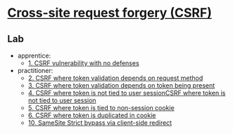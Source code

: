 # [Cross-site request forgery (CSRF)](https://portswigger.net/web-security/csrf)

## Lab

- apprentice:
  - [1. CSRF vulnerability with no defenses](./lab/1.%20CSRF%20vulnerability%20with%20no%20defenses.md)
- practitioner:
  - [2. CSRF where token validation depends on request method](./lab/2.%20CSRF%20where%20token%20validation%20depends%20on%20request%20method.md)
  - [3. CSRF where token validation depends on token being present](./lab/3.%20CSRF%20where%20token%20validation%20depends%20on%20token%20being%20present.md)
  - [4. CSRF where token is not tied to user sessionCSRF where token is not tied to user session](./lab/4.%20CSRF%20where%20token%20is%20not%20tied%20to%20user%20sessionCSRF%20where%20token%20is%20not%20tied%20to%20user%20session.md)
  - [5. CSRF where token is tied to non-session cookie](./lab/5.%20CSRF%20where%20token%20is%20tied%20to%20non-session%20cookie.md)
  - [6. CSRF where token is duplicated in cookie](./lab/6.%20CSRF%20where%20token%20is%20duplicated%20in%20cookie.md)
  - [10. SameSite Strict bypass via client-side redirect](./lab/10.%20SameSite%20Strict%20bypass%20via%20client-side%20redirect.md)
